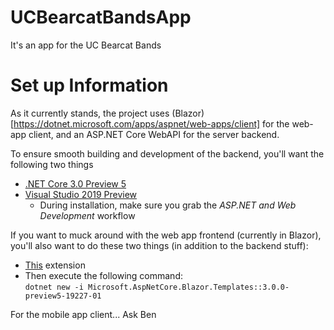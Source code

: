 # UCBearcatBandsApp
It's an app for the UC Bearcat Bands

# Set up Information
As it currently stands, the project uses (Blazor)[https://dotnet.microsoft.com/apps/aspnet/web-apps/client] for the web-app client, and an ASP.NET Core WebAPI for the server backend.

To ensure smooth building and development of the backend, you'll want the following two things
- [.NET Core 3.0 Preview 5](https://dotnet.microsoft.com/download/dotnet-core/3.0)
- [Visual Studio 2019 Preview](https://visualstudio.microsoft.com/vs/preview/)
  - During installation, make sure you grab the _ASP.NET and Web Development_ workflow

If you want to muck around with the web app frontend (currently in Blazor), you'll also want to do these two things (in addition to the backend stuff):
- [This](https://marketplace.visualstudio.com/items?itemName=aspnet.blazor) extension
- Then execute the following command:  
  `dotnet new -i Microsoft.AspNetCore.Blazor.Templates::3.0.0-preview5-19227-01`

For the mobile app client... Ask Ben
